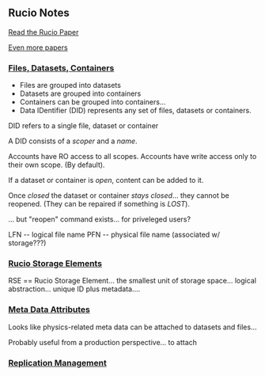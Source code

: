 ## Rucio Notes

[Read the Rucio Paper](https://link.springer.com/article/10.1007/s41781-019-0026-3)

[Even more papers](https://inspirehep.net/literature?sort=mostrecent&size=25&page=1&q=rucio)

### [Files, Datasets, Containers](https://rucio.cern.ch/documentation/file_dataset_container)

- Files are grouped into datasets
- Datasets are grouped into containers
- Containers can be grouped into containers...
- Data IDentifier (DID) represents any set of files, datasets or containers.

DID refers to a single file, dataset or container

A DID consists of a *scoper* and a *name*.

Accounts have RO access to all scopes.   Accounts have write access only to their own scope.  (By default).

If a dataset or container is *open*, content can be added to it.

Once *closed* the dataset or container *stays closed*... they cannot be reopened.  (They can be repaired if something is *LOST*).

... but "reopen" command exists... for priveleged users?  

LFN -- logical file name
PFN -- physical file name (associated w/ storage???)




### [Rucio Storage Elements](https://rucio.cern.ch/documentation/rucio_storage_element)

RSE == Rucio Storage Element... the smallest unit of storage space... logical abstraction...  unique ID plus metadata....

### [Meta Data Attributes](https://rucio.cern.ch/documentation/metadata_attributes)

Looks like physics-related meta data can be attached to datasets and files...

Probably useful from a production perspective... to attach 



### [Replication Management](https://rucio.cern.ch/documentation/replica_management)
